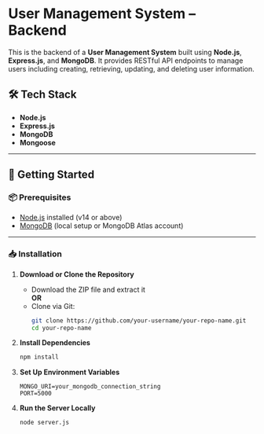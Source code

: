 # User Management System – Backend

This is the backend of a **User Management System** built using **Node.js**, **Express.js**, and **MongoDB**. It provides RESTful API endpoints to manage users including creating, retrieving, updating, and deleting user information.

## 🛠 Tech Stack

- **Node.js**
- **Express.js**
- **MongoDB**
- **Mongoose**

---

## 🚀 Getting Started

### 📦 Prerequisites

- [Node.js](https://nodejs.org/en/) installed (v14 or above)
- [MongoDB](https://www.mongodb.com/) (local setup or MongoDB Atlas account)

---

### 📥 Installation

1. **Download or Clone the Repository**

   - Download the ZIP file and extract it  
   **OR**
   - Clone via Git:
     ```bash
     git clone https://github.com/your-username/your-repo-name.git
     cd your-repo-name
     ```

2. **Install Dependencies**

   ```bash
   npm install


3. **Set Up Environment Variables**

     ```env
     MONGO_URI=your_mongodb_connection_string
     PORT=5000
     ```

4. **Run the Server Locally**

   ```bash
   node server.js
   ```
